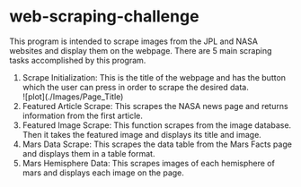 # web-scraping-challenge
This program is intended to scrape images from the JPL and NASA websites and display them on the webpage.
There are 5 main scraping tasks accomplished by this program.
<ol>
  <li>Scrape Initialization: This is the title of the webpage and has the button which the user can press in order to scrape the desired data.</li>
  ![plot](./Images/Page_Title)
  <li>Featured Article Scrape: This scrapes the NASA news page and returns information from the first article.</li>
  <li>Featured Image Scrape: This function scrapes from the image database. Then it takes the featured image and displays its title and image.</li>
  <li>Mars Data Scrape: This scrapes the data table from the Mars Facts page and displays them in a table format.</li>
  <li> Mars Hemisphere Data: This scrapes images of each hemisphere of mars and displays each image on the page.</li>
</ol>
